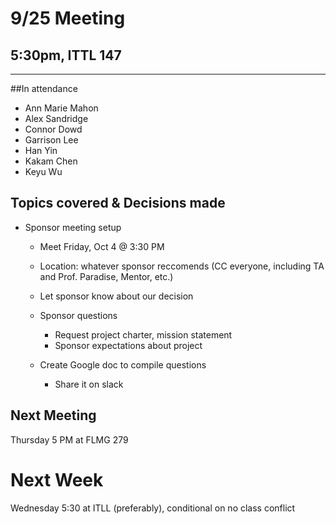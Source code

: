 # 9/25 Meeting
## 5:30pm, ITTL 147  
-------------------------
##In attendance
 - Ann Marie Mahon
 - Alex Sandridge
 - Connor Dowd
 - Garrison Lee
 - Han Yin
 - Kakam Chen
 - Keyu Wu

## Topics covered & Decisions made
 - Sponsor meeting setup
   + Meet Friday, Oct 4 @ 3:30 PM
   + Location: whatever sponsor reccomends (CC everyone, including TA and Prof. Paradise, Mentor, etc.)
   + Let sponsor know about our decision
   
   + Sponsor questions
     * Request project charter, mission statement
	 * Sponsor expectations about project
	 
   + Create Google doc to compile questions
     * Share it on slack

## Next Meeting
Thursday 5 PM at FLMG 279
# Next Week
Wednesday 5:30 at ITLL (preferably), conditional on no class conflict